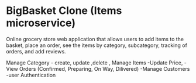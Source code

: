 # BigBasket Clone (Items microservice)

Online grocery store web application that allows users to add
items to the basket, place an order, see the items by
category, subcategory, tracking of orders, and add
reviews.


Manage Category - create, update ,delete  , Manage Items -Update Price, -View Orders (Confirmed, Preparing, On Way, Dilivered) -Manage Customers -user Authentication
